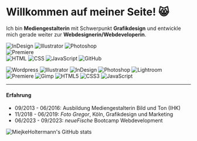 # Willkommen auf meiner Seite! 😸

Ich bin **Mediengestalterin** mit Schwerpunkt **Grafikdesign** und entwickle mich gerade weiter zur **Webdesignerin/Webdeveloperin**.

![InDesign](https://img.shields.io/badge/InDesign%20-%20Expert%20-%20%23ff3366) ![Illustrator](https://img.shields.io/badge/Illustrator%20-%20Expert%20-%20%23ff9a00) ![Photoshop](https://img.shields.io/badge/Photoshop%20-%20Expert%20-%20%2330a8ff)
<br>
![Premiere](https://img.shields.io/badge/Premiere%20-%20Intermediate%20-%20%239a99ff)
<br>
![HTML](https://img.shields.io/badge/HTML%20-%20Beginner%20-%20%2355a140) ![CSS](https://img.shields.io/badge/CSS%20-%20Beginner%20-%20%23d1be0f) ![JavaScript](https://img.shields.io/badge/JavaScript%20-%20Beginner%20-%20%23910d82) ![GitHub](https://img.shields.io/badge/GitHub%20-%20Beginner%20-%20%23000000)

![Wordpress](https://img.shields.io/badge/Wordpress-21759B?style=for-the-badge&logo=wordpress&logoColor=white)
![Illustrator](https://img.shields.io/badge/Adobe%20Illustrator-FF9A00?style=for-the-badge&logo=adobe%20illustrator&logoColor=300000)
![InDesign](https://img.shields.io/badge/Adobe%20InDesign-FF3366?style=for-the-badge&logo=Adobe%20InDesign&logoColor=490220)
![Photoshop](https://img.shields.io/badge/Adobe%20Photoshop-31A8FF?style=for-the-badge&logo=Adobe%20Photoshop&logoColor=black)
![Lightroom](https://img.shields.io/badge/Adobe%20Lightroom-31A8FF?style=for-the-badge&logo=Adobe%20Lightroom&logoColor=000000)
![Premiere](https://img.shields.io/badge/Adobe%20Premiere%20Pro-9999FF?style=for-the-badge&logo=Adobe%20Premiere%20Pro&logoColor=00005a)
![Gimp](https://img.shields.io/badge/gimp-5C5543?style=for-the-badge&logo=gimp&logoColor=white)
![HTML5](https://img.shields.io/badge/HTML5-E34F26?style=for-the-badge&logo=html5&logoColor=white)
![CSS3](https://img.shields.io/badge/CSS3-1572B6?style=for-the-badge&logo=css3&logoColor=white)
![JavaScript](https://img.shields.io/badge/JavaScript-000000?style=for-the-badge&logo=javascript&logoColor=F7DF1E)
![]()


---

#### Erfahrung

- 09/2013 - 06/2016: Ausbildung Mediengestalterin Bild und Ton (IHK)
- 11/2018 - 06/2019: *Foto Gregor*, Köln, Grafikdesign und Marketing
- 06/2023 - 09/2023: *neueFische* Bootcamp Webdevelopment


![MiejkeHoltermann's GitHub stats](https://github-readme-stats.vercel.app/api?username=MiejkeHoltermann&show_icons=true&theme=great-gatsby)










